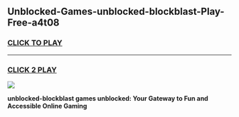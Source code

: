 
## Unblocked-Games-unblocked-blockblast-Play-Free-a4t08
<h3>
<a href="https://premium76.site?title=unblocked-blockblast&ref=20M">CLICK TO PLAY</a></h3>
<hr>

<h3>
<a href="https://premium76.site?title=unblocked-blockblast&ref=20M">CLICK 2 PLAY</a>
  
</h3>

<a href="https://premium76.site?title=unblocked-blockblast&ref=19M"><img src="https://clearcache.store/games.png"></a>


**unblocked-blockblast games unblocked: Your Gateway to Fun and Accessible Online Gaming**
